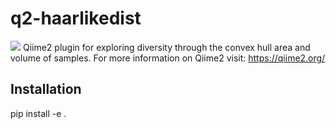# q2-haarlikedist
![](https://github.com/qiime2/q2templates/workflows/ci/badge.svg)
Qiime2 plugin for exploring diversity through the convex hull area and volume of samples. For more information on Qiime2 visit: https://qiime2.org/
## Installation
pip install -e .
 
